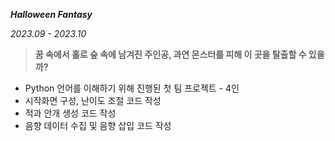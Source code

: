 ***Halloween Fantasy***

*2023.09 - 2023.10*

> **꿈 속에서 홀로 숲 속에 남겨진 주인공, 과연 몬스터를 피해 이 곳을 탈출할 수 있을까?**
> 
- Python 언어를 이해하기 위해 진행된 첫 팀 프로젝트 - 4인
- 시작화면 구성, 난이도 조절 코드 작성
- 적과 안개 생성 코드 작성
- 음향 데이터 수집 및 음향 삽입 코드 작성
